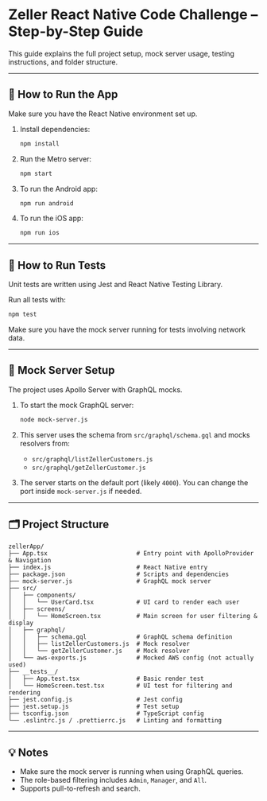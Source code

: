 # Zeller React Native Code Challenge – Step-by-Step Guide

This guide explains the full project setup, mock server usage, testing instructions, and folder structure.

---

## 📱 How to Run the App

Make sure you have the React Native environment set up.

1. Install dependencies:
   ```bash
   npm install
   ```

2. Run the Metro server:
   ```bash
   npm start
   ```

3. To run the Android app:
   ```bash
   npm run android
   ```

4. To run the iOS app:
   ```bash
   npm run ios
   ```

---

## 🧪 How to Run Tests

Unit tests are written using Jest and React Native Testing Library.

Run all tests with:
```bash
npm test
```

Make sure you have the mock server running for tests involving network data.

---

## 🚀 Mock Server Setup

The project uses Apollo Server with GraphQL mocks.

1. To start the mock GraphQL server:
   ```bash
   node mock-server.js
   ```

2. This server uses the schema from `src/graphql/schema.gql` and mocks resolvers from:
   - `src/graphql/listZellerCustomers.js`
   - `src/graphql/getZellerCustomer.js`

3. The server starts on the default port (likely `4000`). You can change the port inside `mock-server.js` if needed.

---

## 🗂 Project Structure

```
zellerApp/
├── App.tsx                         # Entry point with ApolloProvider & Navigation
├── index.js                        # React Native entry
├── package.json                    # Scripts and dependencies
├── mock-server.js                  # GraphQL mock server
├── src/
│   ├── components/
│   │   └── UserCard.tsx            # UI card to render each user
│   ├── screens/
│   │   └── HomeScreen.tsx          # Main screen for user filtering & display
│   ├── graphql/
│   │   ├── schema.gql              # GraphQL schema definition
│   │   ├── listZellerCustomers.js  # Mock resolver
│   │   └── getZellerCustomer.js    # Mock resolver
│   └── aws-exports.js              # Mocked AWS config (not actually used)
├── __tests__/
│   ├── App.test.tsx                # Basic render test
│   └── HomeScreen.test.tsx         # UI test for filtering and rendering
├── jest.config.js                  # Jest config
├── jest.setup.js                   # Test setup
├── tsconfig.json                   # TypeScript config
└── .eslintrc.js / .prettierrc.js   # Linting and formatting
```

---

## 💡 Notes

- Make sure the mock server is running when using GraphQL queries.
- The role-based filtering includes `Admin`, `Manager`, and `All`.
- Supports pull-to-refresh and search.